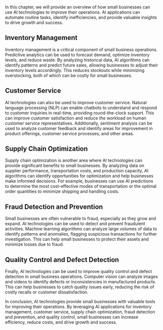
In this chapter, we will provide an overview of how small businesses can use AI technologies to improve their operations. AI applications can automate routine tasks, identify inefficiencies, and provide valuable insights to drive growth and success.

Inventory Management
--------------------

Inventory management is a critical component of small business operations. Predictive analytics can be used to forecast demand, optimize inventory levels, and reduce waste. By analyzing historical data, AI algorithms can identify patterns and predict future sales, allowing businesses to adjust their inventory levels accordingly. This reduces stockouts while minimizing overstocking, both of which can be costly for small businesses.

Customer Service
----------------

AI technologies can also be used to improve customer service. Natural language processing (NLP) can enable chatbots to understand and respond to customer inquiries in real-time, providing round-the-clock support. This can improve customer satisfaction and reduce the workload on human customer service representatives. Additionally, sentiment analysis can be used to analyze customer feedback and identify areas for improvement in product offerings, customer service processes, and other areas.

Supply Chain Optimization
-------------------------

Supply chain optimization is another area where AI technologies can provide significant benefits to small businesses. By analyzing data on supplier performance, transportation costs, and production capacity, AI algorithms can identify opportunities for optimization and help businesses make informed decisions. For example, businesses can use AI predictions to determine the most cost-effective modes of transportation or the optimal order quantities to minimize shipping and handling costs.

Fraud Detection and Prevention
------------------------------

Small businesses are often vulnerable to fraud, especially as they grow and expand. AI technologies can be used to detect and prevent fraudulent activities. Machine learning algorithms can analyze large volumes of data to identify patterns and anomalies, flagging suspicious transactions for further investigation. This can help small businesses to protect their assets and minimize losses due to fraud.

Quality Control and Defect Detection
------------------------------------

Finally, AI technologies can be used to improve quality control and defect detection in small business operations. Computer vision can analyze images and videos to identify defects or inconsistencies in manufactured products. This can help businesses to catch quality issues early, reducing the risk of costly recalls or customer dissatisfaction.

In conclusion, AI technologies provide small businesses with valuable tools for improving their operations. By leveraging AI applications for inventory management, customer service, supply chain optimization, fraud detection and prevention, and quality control, small businesses can increase efficiency, reduce costs, and drive growth and success.
